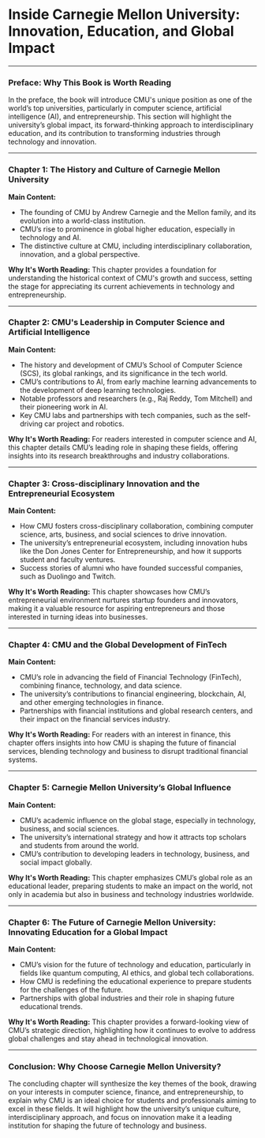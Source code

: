 # Inside Carnegie Mellon University: Innovation, Education, and Global Impact



------

### Preface: Why This Book is Worth Reading

In the preface, the book will introduce CMU's unique position as one of the world’s top universities, particularly in computer science, artificial intelligence (AI), and entrepreneurship. This section will highlight the university’s global impact, its forward-thinking approach to interdisciplinary education, and its contribution to transforming industries through technology and innovation.

------

### Chapter 1: The History and Culture of Carnegie Mellon University

**Main Content:**

- The founding of CMU by Andrew Carnegie and the Mellon family, and its evolution into a world-class institution.
- CMU’s rise to prominence in global higher education, especially in technology and AI.
- The distinctive culture at CMU, including interdisciplinary collaboration, innovation, and a global perspective.

**Why It's Worth Reading:** This chapter provides a foundation for understanding the historical context of CMU's growth and success, setting the stage for appreciating its current achievements in technology and entrepreneurship.

------

### Chapter 2: CMU's Leadership in Computer Science and Artificial Intelligence

**Main Content:**

- The history and development of CMU’s School of Computer Science (SCS), its global rankings, and its significance in the tech world.
- CMU’s contributions to AI, from early machine learning advancements to the development of deep learning technologies.
- Notable professors and researchers (e.g., Raj Reddy, Tom Mitchell) and their pioneering work in AI.
- Key CMU labs and partnerships with tech companies, such as the self-driving car project and robotics.

**Why It's Worth Reading:** For readers interested in computer science and AI, this chapter details CMU’s leading role in shaping these fields, offering insights into its research breakthroughs and industry collaborations.

------

### Chapter 3: Cross-disciplinary Innovation and the Entrepreneurial Ecosystem

**Main Content:**

- How CMU fosters cross-disciplinary collaboration, combining computer science, arts, business, and social sciences to drive innovation.
- The university’s entrepreneurial ecosystem, including innovation hubs like the Don Jones Center for Entrepreneurship, and how it supports student and faculty ventures.
- Success stories of alumni who have founded successful companies, such as Duolingo and Twitch.

**Why It's Worth Reading:** This chapter showcases how CMU’s entrepreneurial environment nurtures startup founders and innovators, making it a valuable resource for aspiring entrepreneurs and those interested in turning ideas into businesses.

------

### Chapter 4: CMU and the Global Development of FinTech

**Main Content:**

- CMU’s role in advancing the field of Financial Technology (FinTech), combining finance, technology, and data science.
- The university’s contributions to financial engineering, blockchain, AI, and other emerging technologies in finance.
- Partnerships with financial institutions and global research centers, and their impact on the financial services industry.

**Why It's Worth Reading:** For readers with an interest in finance, this chapter offers insights into how CMU is shaping the future of financial services, blending technology and business to disrupt traditional financial systems.

------

### Chapter 5: Carnegie Mellon University’s Global Influence

**Main Content:**

- CMU’s academic influence on the global stage, especially in technology, business, and social sciences.
- The university’s international strategy and how it attracts top scholars and students from around the world.
- CMU’s contribution to developing leaders in technology, business, and social impact globally.

**Why It's Worth Reading:** This chapter emphasizes CMU’s global role as an educational leader, preparing students to make an impact on the world, not only in academia but also in business and technology industries worldwide.

------

### Chapter 6: The Future of Carnegie Mellon University: Innovating Education for a Global Impact

**Main Content:**

- CMU’s vision for the future of technology and education, particularly in fields like quantum computing, AI ethics, and global tech collaborations.
- How CMU is redefining the educational experience to prepare students for the challenges of the future.
- Partnerships with global industries and their role in shaping future educational trends.

**Why It's Worth Reading:** This chapter provides a forward-looking view of CMU’s strategic direction, highlighting how it continues to evolve to address global challenges and stay ahead in technological innovation.

------

### Conclusion: Why Choose Carnegie Mellon University?

The concluding chapter will synthesize the key themes of the book, drawing on your interests in computer science, finance, and entrepreneurship, to explain why CMU is an ideal choice for students and professionals aiming to excel in these fields. It will highlight how the university’s unique culture, interdisciplinary approach, and focus on innovation make it a leading institution for shaping the future of technology and business.

